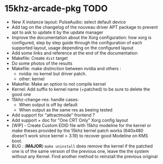 15khz-arcade-pkg TODO
=====================

-    New X instance layout: PulseAudio: select default device
-    Add tag on the changelog of the nouveau driver APT package to prevent apt
     to ask to update it by the update manager
-    Improve the documentation about the Xorg configuration:
     how xorg is configured, step by step guide through the configuration of 
     each supported layout, usage depending on the configured layout
-    Add some links and reference at the end of the documentation
-    Makefile: Create `dist` target 
-    Do some photos of the results
-    Makefile: make distinction between nvidia and others :
     -   nvidia: no kernel but driver patch. 
     -   other: kernel
-    Makefile: Make an option to not compile kernel
-    Kernel: Add suffix to kernel name (+patched) to be sure to delete
     the good one
-    15khz-change-res: handle cases:
     - When output is off by default
     - When output as the same res as beeing tested
-    Add support for "attractmode" frontend ?
-    Add support + doc for "One CRT Only" Xorg config layout
-    [WIP] - Create Custom EDID file with 15khz modeline for the kernel or make
     theses provided by the 15khz kernel patch works (640x480 doesn't work since
     kernel > 3.19) to recover good Modeline on KMS boot.
-    BUG : (**MAJOR**) `make uninstall` does remove the kernel if the patched one 
     is of the same version of the previous one, leave the the system without 
     any Kernel. Find another method to reinstall the previous original
